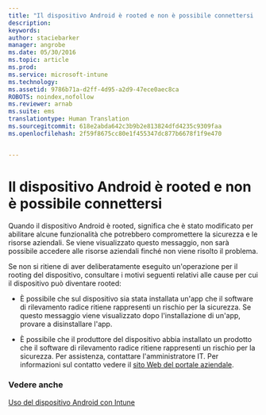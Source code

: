 ```yaml
---
title: "Il dispositivo Android è rooted e non è possibile connettersi | Microsoft Intune"
description: 
keywords: 
author: staciebarker
manager: angrobe
ms.date: 05/30/2016
ms.topic: article
ms.prod: 
ms.service: microsoft-intune
ms.technology: 
ms.assetid: 9786b71a-d2ff-4d95-a2d9-47ece0aec8ca
ROBOTS: noindex,nofollow
ms.reviewer: arnab
ms.suite: ems
translationtype: Human Translation
ms.sourcegitcommit: 618e2abda642c3b9b2e813824dfd4235c9309faa
ms.openlocfilehash: 2f59f8675cc80e1f455347dc877b6678f1f9e470


---
```



# Il dispositivo Android è rooted e non è possibile connettersi

Quando il dispositivo Android è rooted, significa che è stato modificato per abilitare alcune funzionalità che potrebbero compromettere la sicurezza e le risorse aziendali. Se viene visualizzato questo messaggio, non sarà possibile accedere alle risorse aziendali finché non viene risolto il problema.

Se non si ritiene di aver deliberatamente eseguito un'operazione per il rooting del dispositivo, consultare i motivi seguenti relativi alle cause per cui il dispositivo può diventare rooted:

- È possibile che sul dispositivo sia stata installata un'app che il software di rilevamento radice ritiene rappresenti un rischio per la sicurezza. Se questo messaggio viene visualizzato dopo l'installazione di un'app, provare a disinstallare l'app.

- È possibile che il produttore del dispositivo abbia installato un prodotto che il software di rilevamento radice ritiene rappresenti un rischio per la sicurezza. Per assistenza, contattare l'amministratore IT. Per informazioni sul contatto vedere il [sito Web del portale aziendale](http://portal.manage.microsoft.com).


### Vedere anche
[Uso del dispositivo Android con Intune](using-your-android-device-with-intune.md)



<!--HONumber=Jul16_HO4-->


